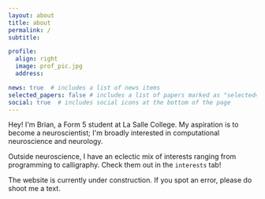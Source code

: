 ```yaml
---
layout: about
title: about
permalink: /
subtitle:

profile:
  align: right
  image: prof_pic.jpg
  address:

news: true  # includes a list of news items
selected_papers: false # includes a list of papers marked as "selected={true}"
social: true  # includes social icons at the bottom of the page
---
```


Hey! I'm Brian, a Form 5 student at La Salle College. My aspiration is to become a neuroscientist; I'm broadly interested in computational neuroscience and neurology.

Outside neuroscience, I have an eclectic mix of interests ranging from programming to calligraphy. Check them out in the `interests` tab!

The website is currently under construction. If you spot an error, please do shoot me a text.